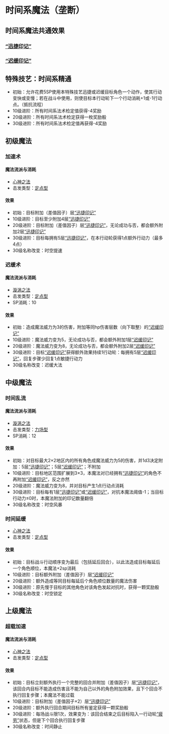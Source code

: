 # 时间系魔法（垄断）

## 时间系魔法共通效果

### <a href="../../../status/mark/#迅捷印记" target="_blank">“迅捷印记”</a>

### <a href="../../../status/mark/#迟缓印记" target="_blank">“迟缓印记”</a>

## 特殊技艺：时间系精通

* 初始：允许花费5SP使用本特殊技艺迅捷或迟缓目标角色一个动作，使其行动变快或变慢；若在战斗中使用，则使目标本行动轮下一个行动消耗+1或-1行动点。（抵抗流程）
* 10级进阶：所有时间系法术检定值获得-4奖励
* 20级进阶：所有时间系法术检定获得一枚奖励骰
* 30级进阶：所有时间系法术检定值再获得-4奖励

## 初级魔法

### 加速术

#### 魔法流派与消耗

* <a href="/rules/V4.x rules/8·magic/#心神之法" target="_blank">心神之法</a>
* 击发类型：<a href="/rules/V4.x rules/8·magic/#魔法的击发类型" target="_blank">定点型</a>

#### 效果

* 初始：目标附加（差值因子）层<a href="../../../status/mark/#迅捷印记" target="_blank">“迅捷印记”</a>
* 10级进阶：目标至少附加4层<a href="../../../status/mark/#迅捷印记" target="_blank">“迅捷印记”</a>
* 20级进阶：目标附加（差值因子）层<a href="../../../status/mark/#迅捷印记" target="_blank">“迅捷印记”</a>，无论成功与否，都会额外附加2层<a href="../../../status/mark/#迅捷印记" target="_blank">“迅捷印记”</a>
* 30级进阶：目标每拥有5层<a href="../../../status/mark/#迅捷印记" target="_blank">“迅捷印记”</a>，在本行动轮获得1点额外行动力（最多4点）
* 30级名称改变：时空提速

### 迟缓术

#### 魔法流派与消耗

* <a href="/rules/V4.x rules/8·magic/#旋涡之法" target="_blank">漩涡之法</a>
* 击发类型：<a href="/rules/V4.x rules/8·magic/#魔法的击发类型" target="_blank">定点型</a>
* SP消耗：10

#### 效果

* 初始：造成魔法威力为3的伤害，附加等同hp伤害层数（向下取整）的<a href="../../../status/mark/#迟缓印记" target="_blank">“迟缓印记”</a>
* 10级进阶：魔法威力变为5，无论成功与否，都会额外附加1层<a href="../../../status/mark/#迟缓印记" target="_blank">“迟缓印记”</a>
* 20级进阶：魔法威力变为8，无论成功与否，都会额外附加2层<a href="../../../status/mark/#迟缓印记" target="_blank">“迟缓印记”</a>
* 30级进阶：目标<a href="../../../status/mark/#迟缓印记" target="_blank">“迟缓印记”</a>获得额外效果持续1行动轮：每拥有5层<a href="../../../status/mark/#迟缓印记" target="_blank">“迟缓印记”</a>，回复步骤少回复1点敏捷行动力
* 30级名称改变：迟缓大法

## 中级魔法

### 时间乱流

#### 魔法流派与消耗

* <a href="/rules/V4.x rules/8·magic/#旋涡之法" target="_blank">漩涡之法</a>
* 击发类型：<a href="/rules/V4.x rules/8·magic/#魔法的击发类型" target="_blank">力场型</a>
* SP消耗：12

#### 效果

* 初始：对目标最大2×2地区内的所有角色成魔法威力为5的伤害，并1d3决定附加：5层<a href="../../../status/mark/#迅捷印记" target="_blank">“迅捷印记”</a>；5层<a href="../../../status/mark/#迟缓印记" target="_blank">“迟缓印记”</a>；不附加
* 10级进阶：目标地区范围扩展到3×3，本魔法对已经拥有<a href="../../../status/mark/#迅捷印记" target="_blank">“迅捷印记”</a>的角色不再附加<a href="../../../status/mark/#迟缓印记" target="_blank">“迟缓印记”</a>，反之亦然
* 20级进阶：魔法威力变为8，并对目标产生1点行动点消耗
* 30级进阶：目标每有1层<a href="../../../status/mark/#迅捷印记" target="_blank">“迅捷印记”</a>或<a href="../../../status/mark/#迟缓印记" target="_blank">“迟缓印记”</a>，对抗本魔法阈值-1；当目标行动力≤0时，本魔法附加的印记数量翻倍
* 30级名称改变：时空风暴

### 时间延缓

* <a href="/rules/V4.x rules/8·magic/#心神之法" target="_blank">心神之法</a>
* 击发类型：<a href="/rules/V4.x rules/8·magic/#魔法的击发类型" target="_blank">定点型</a>

#### 效果

* 初始：目标战斗行动顺序变为最后（包括延后回合），以此法造成目标每延后一个角色顺位，本魔法+2sp消耗
* 10级进阶：目标额外附加（差值因子）层<a href="../../../status/mark/#迟缓印记" target="_blank">“迟缓印记”</a>
* 20级进阶：额外造成等同目标每延后个角色顺位数量的魔法伤害
* 30级进阶：原先慢于目标的其他角色对该角色发起对抗时，获得一颗奖励骰
* 30级名称改变：时空锁定

## 上级魔法

### 超载加速

#### 魔法流派与消耗

* <a href="/rules/V4.x rules/8·magic/#心神之法" target="_blank">心神之法</a>
* 击发类型：<a href="/rules/V4.x rules/8·magic/#魔法的击发类型" target="_blank">定点型</a>

#### 效果

* 初始：目标立刻额外执行一个完整的回合并附加（差值因子）层<a href="../../../status/mark/#迅捷印记" target="_blank">“迅捷印记”</a>，该回合内目标不能造成伤害且不能为自己以外的角色附加效果，且下个回合不执行回复步骤；本魔法不能过载
* 10级进阶：目标附加（差值因子×2）层<a href="../../../status/mark/#迅捷印记" target="_blank">“迅捷印记”</a>
* 20级进阶：额外执行回合期间目标所有鉴定获得一颗奖励骰
* 30级进阶：每场战斗限1次，效果变为：该回合结束之后目标陷入一行动轮<a href="../../../status/normal/#疲劳" target="_blank">“疲劳”</a>状态，但是下个回合执行回复步骤
* 30级名称改变：时间静止